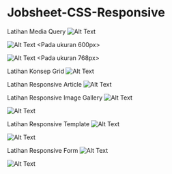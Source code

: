 # Jobsheet-CSS-Responsive

Latihan Media Query
![Alt Text](https://github.com/lethanfadlil/Jobsheet-CSS-Responsive/blob/master/1.PNG)
<Pada ukuran Fullscreen>

![Alt Text](https://github.com/lethanfadlil/Jobsheet-CSS-Responsive/blob/master/2.PNG)
<Pada ukuran 600px>

![Alt Text](https://github.com/lethanfadlil/Jobsheet-CSS-Responsive/blob/master/2.2.PNG)
<Pada ukuran 768px>

Latihan Konsep Grid
![Alt Text](https://github.com/lethanfadlil/Jobsheet-CSS-Responsive/blob/master/3.PNG)

Latihan Responsive Article
![Alt Text](https://github.com/lethanfadlil/Jobsheet-CSS-Responsive/blob/master/4.PNG)

Latihan Responsive Image Gallery
![Alt Text](https://github.com/lethanfadlil/Jobsheet-CSS-Responsive/blob/master/5.PNG)
<Pada ukuran desktop>
  
![Alt Text](https://github.com/lethanfadlil/Jobsheet-CSS-Responsive/blob/master/6.PNG)
<Pada ukuran tablets>
  
Latihan Responsive Template
![Alt Text](https://github.com/lethanfadlil/Jobsheet-CSS-Responsive/blob/master/7.PNG)
<Pada ukuran desktop>
  
![Alt Text](https://github.com/lethanfadlil/Jobsheet-CSS-Responsive/blob/master/8.PNG)
<Pada ukuran tablets>

Latihan Responsive Form
![Alt Text](https://github.com/lethanfadlil/Jobsheet-CSS-Responsive/blob/master/9.PNG)
<Pada ukuran desktop>

![Alt Text](https://github.com/lethanfadlil/Jobsheet-CSS-Responsive/blob/master/10.PNG)
<Pada ukuran tablets>
